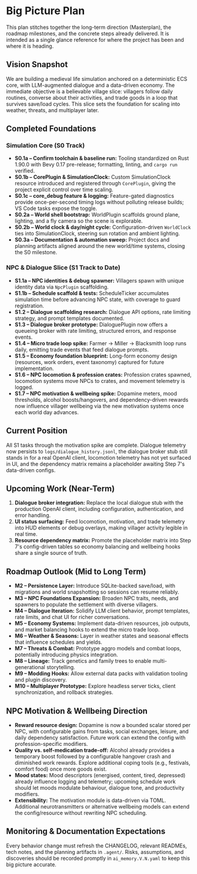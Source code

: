 # Big Picture Plan

This plan stitches together the long-term direction (Masterplan), the roadmap milestones, and the concrete steps already delivered. It is intended as a single glance reference for where the project has been and where it is heading.

## Vision Snapshot
We are building a medieval life simulation anchored on a deterministic ECS core, with LLM-augmented dialogue and a data-driven economy. The immediate objective is a believable village slice: villagers follow daily routines, converse about their activities, and trade goods in a loop that survives save/load cycles. This slice sets the foundation for scaling into weather, threats, and multiplayer later.

## Completed Foundations
### Simulation Core (S0 Track)
- **S0.1a – Confirm toolchain & baseline run:** Tooling standardized on Rust 1.90.0 with Bevy 0.17 pre-release; formatting, linting, and `cargo run` verified.
- **S0.1b – CorePlugin & SimulationClock:** Custom SimulationClock resource introduced and registered through `CorePlugin`, giving the project explicit control over time scaling.
- **S0.1c – core_debug feature & logging:** Feature-gated diagnostics provide once-per-second timing logs without polluting release builds; VS Code tasks expose the toggle.
- **S0.2a – World shell bootstrap:** WorldPlugin scaffolds ground plane, lighting, and a fly camera so the scene is explorable.
- **S0.2b – World clock & day/night cycle:** Configuration-driven `WorldClock` ties into SimulationClock, steering sun rotation and ambient lighting.
- **S0.3a – Documentation & automation sweep:** Project docs and planning artifacts aligned around the new world/time systems, closing the S0 milestone.

### NPC & Dialogue Slice (S1 Track to Date)
- **S1.1a – NPC identities & debug spawner:** Villagers spawn with unique identity data via `NpcPlugin` scaffolding.
- **S1.1b – Schedule scaffold & tests:** ScheduleTicker accumulates simulation time before advancing NPC state, with coverage to guard registration.
- **S1.2 – Dialogue scaffolding research:** Dialogue API options, rate limiting strategy, and prompt templates documented.
- **S1.3 – Dialogue broker prototype:** DialoguePlugin now offers a queueing broker with rate limiting, structured errors, and response events.
- **S1.4 – Micro trade loop spike:** Farmer → Miller → Blacksmith loop runs daily, emitting trade events that feed dialogue prompts.
- **S1.5 – Economy foundation blueprint:** Long-form economy design (resources, work orders, event taxonomy) captured for future implementation.
- **S1.6 – NPC locomotion & profession crates:** Profession crates spawned, locomotion systems move NPCs to crates, and movement telemetry is logged.
- **S1.7 – NPC motivation & wellbeing spike:** Dopamine meters, mood thresholds, alcohol boosts/hangovers, and dependency-driven rewards now influence villager wellbeing via the new motivation systems once each world day advances.

## Current Position
All S1 tasks through the motivation spike are complete. Dialogue telemetry now persists to `logs/dialogue_history.jsonl`, the dialogue broker stub still stands in for a real OpenAI client, locomotion telemetry has not yet surfaced in UI, and the dependency matrix remains a placeholder awaiting Step 7's data-driven configs.

## Upcoming Work (Near-Term)
1. **Dialogue broker integration:** Replace the local dialogue stub with the production OpenAI client, including configuration, authentication, and error handling.
2. **UI status surfacing:** Feed locomotion, motivation, and trade telemetry into HUD elements or debug overlays, making villager activity legible in real time.
3. **Resource dependency matrix:** Promote the placeholder matrix into Step 7's config-driven tables so economy balancing and wellbeing hooks share a single source of truth.

## Roadmap Outlook (Mid to Long Term)
- **M2 – Persistence Layer:** Introduce SQLite-backed save/load, with migrations and world snapshotting so sessions can resume reliably.
- **M3 – NPC Foundations Expansion:** Broaden NPC traits, needs, and spawners to populate the settlement with diverse villagers.
- **M4 – Dialogue Iteration:** Solidify LLM client behavior, prompt templates, rate limits, and chat UI for richer conversations.
- **M5 – Economy Systems:** Implement data-driven resources, job outputs, and market balancing hooks to extend the micro trade loop.
- **M6 – Weather & Seasons:** Layer in weather states and seasonal effects that influence schedules and yields.
- **M7 – Threats & Combat:** Prototype aggro models and combat loops, potentially introducing physics integration.
- **M8 – Lineage:** Track genetics and family trees to enable multi-generational storytelling.
- **M9 – Modding Hooks:** Allow external data packs with validation tooling and plugin discovery.
- **M10 – Multiplayer Prototype:** Explore headless server ticks, client synchronization, and rollback strategies.

## NPC Motivation & Wellbeing Direction
- **Reward resource design:** Dopamine is now a bounded scalar stored per NPC, with configurable gains from tasks, social exchanges, leisure, and daily dependency satisfaction. Future work can extend the config with profession-specific modifiers.
- **Quality vs. self-medication trade-off:** Alcohol already provides a temporary boost followed by a configurable hangover crash and diminished work rewards. Explore additional coping tools (e.g., festivals, comfort food) once more goods exist.
- **Mood states:** Mood descriptors (energised, content, tired, depressed) already influence logging and telemetry; upcoming schedule work should let moods modulate behaviour, dialogue tone, and productivity modifiers.
- **Extensibility:** The motivation module is data-driven via TOML. Additional neurotransmitters or alternative wellbeing models can extend the config/resource without rewriting NPC scheduling.

## Monitoring & Documentation Expectations
Every behavior change must refresh the CHANGELOG, relevant READMEs, tech notes, and the planning artifacts in `.agent/`. Risks, assumptions, and discoveries should be recorded promptly in `ai_memory.V.N.yaml` to keep this big picture accurate.
